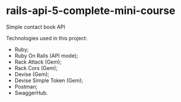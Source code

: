 # rails-api-5-complete-mini-course
Simple contact book API

Technologies used in this project:

 - Ruby;
 - Ruby On Rails (API mode);
 - Rack Attack (Gem);
 - Rack Cors (Gem);
 - Devise (Gem);
 - Devise Simple Token (Gem);
 - Postman;
 - SwaggerHub.
